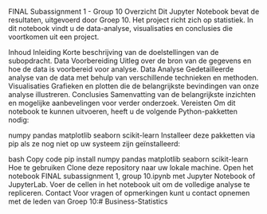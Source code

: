 FINAL Subassignment 1 - Group 10
Overzicht
Dit Jupyter Notebook bevat de resultaten, uitgevoerd door Groep 10. Het project richt zich op statistiek. In dit notebook vindt u de data-analyse, visualisaties en conclusies die voortkomen uit een project.

Inhoud
Inleiding
Korte beschrijving van de doelstellingen van de subopdracht.
Data Voorbereiding
Uitleg over de bron van de gegevens en hoe de data is voorbereid voor analyse.
Data Analyse
Gedetailleerde analyse van de data met behulp van verschillende technieken en methoden.
Visualisaties
Grafieken en plotten die de belangrijkste bevindingen van onze analyse illustreren.
Conclusies
Samenvatting van de belangrijkste inzichten en mogelijke aanbevelingen voor verder onderzoek.
Vereisten
Om dit notebook te kunnen uitvoeren, heeft u de volgende Python-pakketten nodig:

numpy
pandas
matplotlib
seaborn
scikit-learn
Installeer deze pakketten via pip als ze nog niet op uw systeem zijn geïnstalleerd:

bash
Copy code
pip install numpy pandas matplotlib seaborn scikit-learn
Hoe te gebruiken
Clone deze repository naar uw lokale machine.
Open het notebook FINAL subassignment 1, group 10.ipynb met Jupyter Notebook of JupyterLab.
Voer de cellen in het notebook uit om de volledige analyse te repliceren.
Contact
Voor vragen of opmerkingen kunt u contact opnemen met de leden van Groep 10:# Business-Statistics
